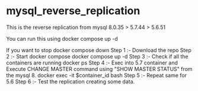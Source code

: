 # mysql_reverse_replication
This is the reverse replication from mysql 8.0.35 > 5.7.44 > 5.6.51

You can run this using 
docker compose up -d

If you want to stop
docker compose down
Step 1 :- Download the repo
Step 2 :- Start docker compose
          docker compose up -d
Step 3 :- Check if all the containers are running
          docker ps
Step 4 :- Exec into 5.7 container and Execute CHANGE MASTER command using "SHOW MASTER STATUS" from the mysql 8.
          docker exec -it $container_id bash
Step 5 :- Repeat same for 5.6
Step 6 :- Test the replication creating some data.
